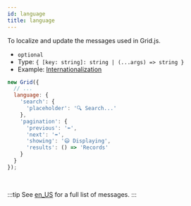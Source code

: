 ```yaml
---
id: language
title: language 
---
```


To localize and update the messages used in Grid.js.

 - `optional`
 - Type: `{ [key: string]: string | (...args) => string }`
 - Example: [Internationalization](./examples/i18n.md)

```js
new Grid({
  // ...
  language: {
    'search': {
      'placeholder': '🔍 Search...'
    },
    'pagination': {
      'previous': '⬅️',
      'next': '➡️',
      'showing': '😃 Displaying',
      'results': () => 'Records'
    }
  }
});
```

<br/>

:::tip
See [en_US](https://github.com/grid-js/gridjs/blob/master/packages/gridjs/src/i18n/en_US.ts) for a full list of messages.
:::

